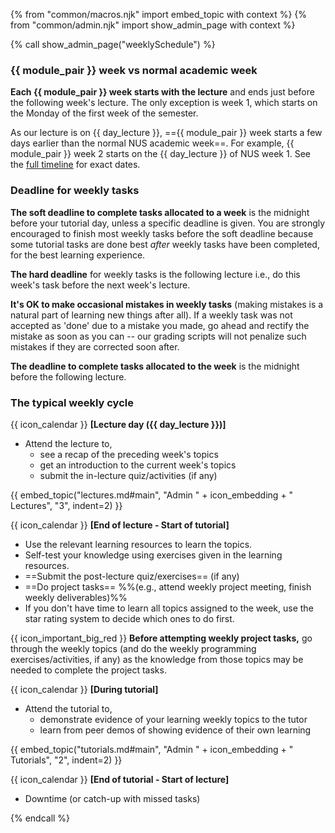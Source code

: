 {% from "common/macros.njk" import embed_topic with context %}
{% from "common/admin.njk" import show_admin_page with context %}

{% call show_admin_page("weeklySchedule") %}
<div id="main">

<div id="week-definition">

### {{ module_pair }} week vs normal academic week

**Each {{ module_pair }} week starts with the lecture** and ends just before the following week's lecture. The only exception is week 1, which starts on the Monday of the first week of the semester. <div tags="m--cs2103 m--cs2113 m--tic4001 m--tic4002">As our lecture is on {{ day_lecture }}, =={{ module_pair }} week starts a few days earlier than the normal NUS academic week==. For example, {{ module_pair }} week 2 starts on the {{ day_lecture }} of NUS week 1. See the [full timeline](../schedule/timeline.html) for exact dates.</div>
</div>
<p/>
<div tags="m--cs2103 m--cs2113 m--tic4001 m--tic4002" id="deadline-definition">

### Deadline for weekly tasks

<div tags="m--cs2103 m--cs2113">

**The soft deadline to complete tasks allocated to a week** is the <tooltip content="e.g., if your tutorial is on Thursday, the deadline is Wednesday 23.59">midnight before your tutorial day</tooltip>, unless a specific deadline is given. You are strongly encouraged to finish most weekly tasks before the soft deadline because some tutorial tasks are done best _after_ weekly tasks have been completed, for the best learning experience.

<span class="text-danger">**The hard deadline** for weekly tasks is the following lecture</span> i.e., do this week's task before the next week's lecture.

<!--
**We are not strict with most interim weekly project deadlines** i.e., we'll not penalize you even if you occasionally miss those deadlines, as long as you catch up soon enough (within a few days after the hard deadline).
-->

**It's OK to make occasional mistakes in weekly tasks** (making mistakes is a natural part of learning new things after all). If a weekly task was not accepted as 'done' due to a mistake you made, go ahead and rectify the mistake as soon as you can -- our grading scripts will not penalize such mistakes if they are corrected soon after.
</div>
<div tags="m--tic4001 m--tic4002">

**The deadline to complete tasks allocated to the week** is the midnight before the following lecture.
</div>
</div>

<div tags="m--cs2103 m--cs2113">

### The typical weekly cycle

{{ icon_calendar }} **[Lecture day ({{ day_lecture }})]**<br>

* Attend the lecture to, 
  * see a recap of the preceding week's topics
  * get an introduction to the current week's topics
  * submit the in-lecture quiz/activities (if any)

{{ embed_topic("lectures.md#main", "Admin " + icon_embedding + " Lectures", "3", indent=2) }}

<p/>

{{ icon_calendar }} **[End of lecture - Start of tutorial]**<br>
 
 * Use the relevant learning resources to learn the topics.
 * Self-test your knowledge using exercises given in the learning resources. 
 * ==Submit the post-lecture quiz/exercises== (if any)
 * ==Do project tasks== %%(e.g., attend weekly project meeting, finish weekly deliverables)%%
 * If you don't have time to learn all topics assigned to the week, use the star rating system to decide which ones to do first.

<div tags="m--cs2103 m--cs2113 m--tic2002">
<box type="warning">

<span id="before-attempting-tasks">

{{ icon_important_big_red }} **Before attempting weekly project tasks,** go through the weekly topics (and do the weekly programming exercises/activities, if any) as the knowledge from those topics may be needed to complete the project tasks.
</span>

</box>
</div>

<p/>

{{ icon_calendar }} **[During tutorial]**<br>
 
* Attend the tutorial to,
  * demonstrate evidence of your learning weekly topics to the tutor
  * learn from peer demos of showing evidence of their own learning

{{ embed_topic("tutorials.md#main", "Admin " + icon_embedding + " Tutorials", "2", indent=2) }}
<p/>

{{ icon_calendar }} **[End of tutorial - Start of lecture]**<br>

* Downtime (or catch-up with missed tasks)

</div>

</div>

{% endcall %}
